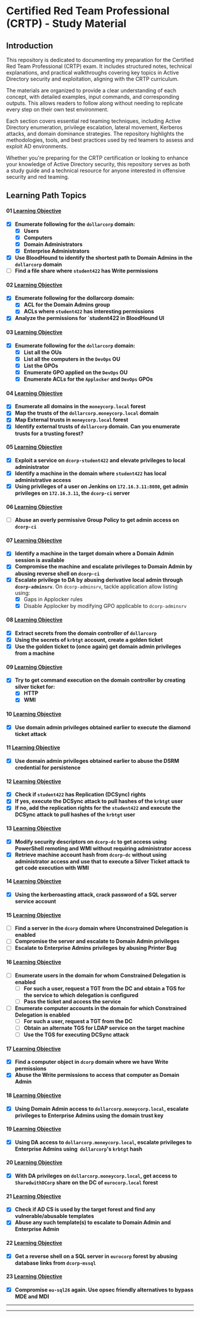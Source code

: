 # Certified Red Team Professional (CRTP) - Study Material

<!--
<div>
	<img src="https://assets.ine.com/certifications/badges/eWPT.png" alt="eWPT Logo" width="150" height="auto">
</div>
-->

## Introduction

This repository is dedicated to documenting my preparation for the Certified Red Team Professional (CRTP) exam. It includes structured notes, technical explanations, and practical walkthroughs covering key topics in Active Directory security and exploitation, aligning with the CRTP curriculum.

The materials are organized to provide a clear understanding of each concept, with detailed examples, input commands, and corresponding outputs. This allows readers to follow along without needing to replicate every step on their own test environment.

Each section covers essential red teaming techniques, including Active Directory enumeration, privilege escalation, lateral movement, Kerberos attacks, and domain dominance strategies. The repository highlights the methodologies, tools, and best practices used by red teamers to assess and exploit AD environments.

Whether you're preparing for the CRTP certification or looking to enhance your knowledge of Active Directory security, this repository serves as both a study guide and a technical resource for anyone interested in offensive security and red teaming.

## Learning Path Topics

#### 01 [Learning Objective](./learning_objective_01.md)

- [x] **Enumerate following for the `dollarcorp` domain:**
	- [x]  **Users**
	- [x] **Computers**
	- [x] **Domain Administrators**
	- [x] **Enterprise Administrators**
- [x] **Use BloodHound to identify the shortest path to Domain Admins in the `dollarcorp` domain**
- [ ] **Find a file share where `student422` has Write permissions**

#### 02 [Learning Objective](./learning_objective_02.md)

- [x] **Enumerate following for the dollarcorp domain:**
	- [x] **ACL for the Domain Admins group**
	- [x] **ACLs where `student422` has interesting permissions**
- [x] **Analyze the permissions for `student422	 in BloodHound UI**

#### 03 [Learning Objective](./learning_objective_03.md)

- [x] **Enumerate following for the `dollarcorp` domain:**
	- [x] **List all the OUs**
	- [x] **List all the computers in the `DevOps` OU**
	- [x] **List the GPOs**
	- [x] **Enumerate GPO applied on the `DevOps` OU**
	- [x] **Enumerate ACLs for the `Applocker` and `DevOps` GPOs**

#### 04 [Learning Objective](./learning_objective_04.md)

- [x] **Enumerate all domains in the `moneycorp.local` forest**
- [x] **Map the trusts of the `dollarcorp.moneycorp.local` domain**
- [x] **Map External trusts in `moneycorp.local` forest**
- [x] **Identify external trusts of `dollarcorp` domain. Can you enumerate trusts for a trusting forest?**

#### 05 [Learning Objective](./learning_objective_05.md)

- [x] **Exploit a service on `dcorp-student422` and elevate privileges to local administrator**
- [x] **Identify a machine in the domain where `student422` has local administrative access**
- [x] **Using privileges of a user on Jenkins on `172.16.3.11:8080`, get admin privileges on `172.16.3.11`, the `dcorp-ci` server**

#### 06 [Learning Objective](./learning_objective_06.md)

- [ ] **Abuse an overly permissive Group Policy to get admin access on `dcorp-ci`**

#### 07 [Learning Objective](./learning_objective_07.md)

- [x] **Identify a machine in the target domain where a Domain Admin session is available**
- [x] **Compromise the machine and escalate privileges to Domain Admin by abusing reverse shell on `dcorp-ci`**
- [x] **Escalate privilege to DA by abusing derivative local admin through `dcorp-adminsrv`**. On `dcorp-adminsrv`, tackle application allow listing using:
	- [x] Gaps in Applocker rules
	- [x] Disable Applocker by modifying GPO applicable to `dcorp-adminsrv`

#### 08 [Learning Objective](./learning_objective_08.md)

- [x] **Extract secrets from the domain controller of `dollarcorp`**
- [x] **Using the secrets of `krbtgt` account, create a golden ticket**
- [x] **Use the golden ticket to (once again) get domain admin privileges from a machine**

#### 09 [Learning Objective](./learning_objective_09.md)

- [x] **Try to get command execution on the domain controller by creating silver ticket for:**
	- [x] **HTTP**
	- [x] **WMI**

#### 10 [Learning Objective](./learning_objective_10.md)

- [x] **Use domain admin privileges obtained earlier to execute the diamond ticket attack**

#### 11 [Learning Objective](./learning_objective_11.md)

- [x] **Use domain admin privileges obtained earlier to abuse the DSRM credential for persistence**

#### 12 [Learning Objective](./learning_objective_12.md)

- [x] **Check if `student422` has Replication (DCSync) rights**
- [x] **If yes, execute the DCSync attack to pull hashes of the `krbtgt` user**
- [x] **If no, add the replication rights for the `student422` and execute the DCSync attack to pull hashes of the `krbtgt` user**

#### 13 [Learning Objective](./learning_objective_13.md)

- [x] **Modify security descriptors on `dcorp-dc` to get access using PowerShell remoting and WMI without requiring administrator access**
- [x] **Retrieve machine account hash from `dcorp-dc` without using administrator access and use that to execute a Silver Ticket attack to get code execution with WMI**

#### 14 [Learning Objective](./learning_objective_14.md)

- [x] **Using the kerberoasting attack, crack password of a SQL server service account**

#### 15 [Learning Objective](./learning_objective_15.md)

- [ ] **Find a server in the `dcorp` domain where Unconstrained Delegation is enabled**
- [ ] **Compromise the server and escalate to Domain Admin privileges**
- [ ] **Escalate to Enterprise Admins privileges by abusing Printer Bug**

#### 16 [Learning Objective](./learning_objective_16.md)

- [ ] **Enumerate users in the domain for whom Constrained Delegation is enabled**
	- [ ] **For such a user, request a TGT from the DC and obtain a TGS for the service to which delegation is configured**
	- [ ] **Pass the ticket and access the service**
- [ ] **Enumerate computer accounts in the domain for which Constrained Delegation is enabled**
	- [ ] **For such a user, request a TGT from the DC**
	- [ ] **Obtain an alternate TGS for LDAP service on the target machine**
	- [ ] **Use the TGS for executing DCSync attack**

#### 17 [Learning Objective](./learning_objective_17.md)

- [x] **Find a computer object in `dcorp` domain where we have Write permissions**
- [x] **Abuse the Write permissions to access that computer as Domain Admin**

#### 18 [Learning Objective](./learning_objective_18.md)

- [x] **Using Domain Admin access to `dollarcorp.moneycorp.local`, escalate privileges to Enterprise Admins using the domain trust key**

#### 19 [Learning Objective](./learning_objective_19.md)

- [x] **Using DA access to `dollarcorp.moneycorp.local`, escalate privileges to Enterprise Admins using` dollarcorp`'s `krbtgt` hash**

#### 20 [Learning Objective](./learning_objective_20.md)

- [x] **With DA privileges on `dollarcorp.moneycorp.local`, get access to `SharedwithDCorp` share on the DC of `eurocorp.local` forest**

#### 21 [Learning Objective](./learning_objective_21.md)

- [x] **Check if AD CS is used by the target forest and find any vulnerable/abusable templates**
- [x] **Abuse any such template(s) to escalate to Domain Admin and Enterprise Admin**

#### 22 [Learning Objective](./learning_objective_22.md)

- [x] **Get a reverse shell on a SQL server in `eurocorp` forest by abusing database links from `dcorp-mssql`**

#### 23 [Learning Objective](./learning_objective_23.md)

- [x] **Compromise `eu-sql26` again. Use opsec friendly alternatives to bypass MDE and MDI**

---
---
